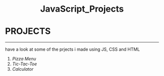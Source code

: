 # <center>JavaScript_Projects</center>

<h1>PROJECTS</h1>
<hr>

have a look at some of the prjects i made using JS, CSS and HTML
<ol>
  <li><i>Pizza Menu</i></li>
  <li><i>Tic-Tac-Toe</i></li>
  <li><i>Calculator</i></li>
</ol>






















